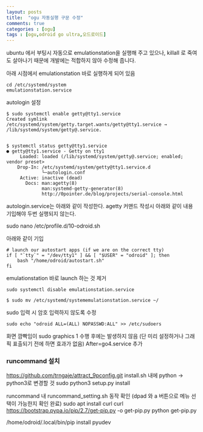 ```yaml
---
layout: posts
title:  "ogu 자동실행 구문 수정"
comments: true
categories : [ogu]
tags : [ogu,odroid go ultra,오드로이드]
---
```


ubuntu 에서 부팅시 자동으로 emulationstation을 실행해 주고 있으나, killall 로 죽여도 살아나기 때문에 개발에는 적합하지 않아 수정해 줍니다.

아래 시점에서 emulationstation 바로 실행하게 되어 있음

    cd /etc/systemd/system
    emulationstation.service

autologin 설정

    $ sudo systemctl enable getty@tty1.service
    Created symlink /etc/systemd/system/getty.target.wants/getty@tty1.service → /lib/systemd/system/getty@.service.


    $ systemctl status getty@tty1.service
    ● getty@tty1.service - Getty on tty1
         Loaded: loaded (/lib/systemd/system/getty@.service; enabled; vendor preset>
        Drop-In: /etc/systemd/system/getty@tty1.service.d
                 └─autologin.conf
         Active: inactive (dead)
           Docs: man:agetty(8)
                 man:systemd-getty-generator(8)
                 http://0pointer.de/blog/projects/serial-console.html


autologin.service는 아래와 같이 작성한다. agetty 커맨드 작성시 아래와 같이 내용 기입해야 두번 실행되지 않는다.



sudo nano /etc/profile.d/10-odroid.sh

아래와 같이 기입

    # launch our autostart apps (if we are on the correct tty)
    if [ "`tty`" = "/dev/tty1" ] && [ "$USER" = "odroid" ]; then
        bash "/home/odroid/autostart.sh"
    fi

emulationstation 바로 launch 하는 것 제거

    sudo systemctl disable emulationstation.service

    $ sudo mv /etc/systemd/systememulationstation.service ~/

sudo 입력 시 암호 입력하지 않도록 수정

    sudo echo "odroid ALL=(ALL) NOPASSWD:ALL" >> /etc/sudoers


화면 깜빡임이
sudo graphics 1 수행 후에는 발생하지 않음 (단 미리 설정하거나 그래픽 표출되기 전에 하면 효과가 없음)
After=go4.service 추가

### runcommand 설치

https://github.com/trngaje/attract_9pconfig.git
install.sh 내에
python -> python3로 변경할 것
sudo python3 setup.py install


runcommand 내 runcommand_setting.sh 동작 확인 (dpad 와 a 버튼으로 메뉴 선택이 가능한지 확인 완료)
sudo apt install curl
curl https://bootstrap.pypa.io/pip/2.7/get-pip.py -o get-pip.py
python get-pip.py

/home/odroid/.local/bin/pip install pyudev
